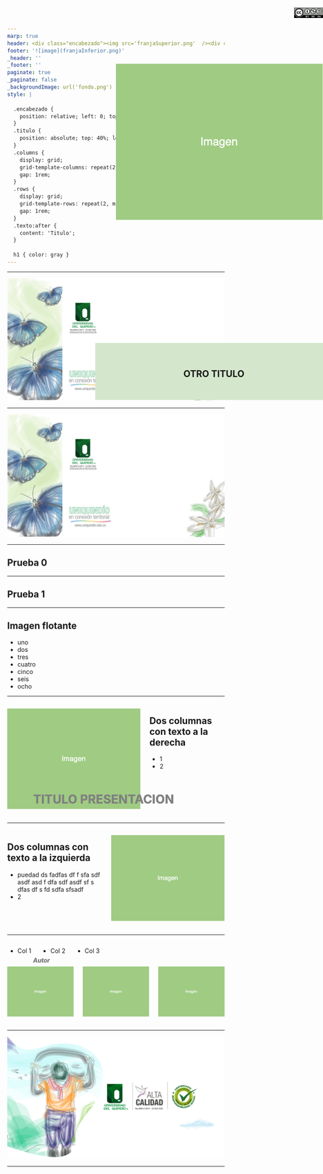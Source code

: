 ```yaml
---
marp: true
header: <div class="encabezado"><img src='franjaSuperior.png'  /><div class="titulo"><h1 class="texto"></h1></div></div>
footer: '![image](franjaInferior.png)' 
_header: '' 
_footer: '' 
paginate: true
_paginate: false
_backgroundImage: url('fondo.png')
style: |

  .encabezado {
    position: relative; left: 0; top:0;display: inline-block; text-align: center;
  }
  .titulo {
    position: absolute; top: 40%; left: 50%; transform: translate(0%, -50%); color: gray;
  }
  .columns {
    display: grid;
    grid-template-columns: repeat(2, minmax(0, 1fr));
    gap: 1rem;
  }
  .rows {
    display: grid;
    grid-template-rows: repeat(2, minmax(0, 1fr));
    gap: 1rem;
  }
  .texto:after {
    content: 'Titulo';
  }
  
  h1 { color: gray }
---
```


<div style="position: absolute; left: 45%; top:20%; background-color: rgb(212, 231, 205); width: 550px; display:table-cell; text-align: center; padding: 30px 0;">
<b>
<h2>OTRO TITULO</h2>
</b>
</div>

<div style="position: absolute; left: 30%; top:45%; width: 70%; text-align: left"><h1 style="color: gray">TITULO PRESENTACION</h1></div>
<div style="position: absolute; left: 30%; top:55%; width: 70%; text-align: left"><h5 style="color: gray">Autor</h5></div>

<div style="position: absolute; left: 93%; top:10px; ">

![width:80](licencia.png)
</div>

---

<!-- 
_header: ''
_footer: ''
-->

![bg](fondo.png)

<div style="position: absolute; left: 45%; top:20%; background-color: rgb(212, 231, 205); width: 550px; display:table-cell; text-align: center; padding: 30px 0;">
<b>
<h2>OTRO TITULO</h2>
</b>
</div>

<div style="position: absolute; left: 30%; top:45%; width: 70%; text-align: left"><h1 style="color: gray">TITULO PRESENTACION</h1></div>
<div style="position: absolute; left: 30%; top:55%; width: 70%; text-align: left"><h5 style="color: gray">Autor</h5></div>

<div style="position: absolute; left: 93%; top:10px; ">

![width:80](licencia.png)
</div>

---


<!-- 
_header: ''
_footer: ''
-->

![bg](fondo.png)

<div style="position: absolute; left: 45%; top:20%; background-color: rgb(212, 231, 205); width: 550px; display:table-cell; text-align: center; padding: 30px 0;">
<b><h2>OTRO TITULO</h2></b>
</div>

<div style="position: absolute; left: 30%; top:45%; width: 70%; text-align: left"><h1 style="color: gray">TITULO PRESENTACION</h1></div>
<div style="position: absolute; left: 30%; top:55%; width: 70%; text-align: left"><h5 style="color: gray">Autor</h5></div>

<div style="position: absolute; left: 93%; top:10px; ">

![width:80](licencia.png)
</div>

---

<style scoped>
.texto:after {
    content: 'Titulo temporal';
  }
</style>

## Prueba 0

---

<style >
.texto:after {
    content: 'Fijanfo un Titulo';
  }
</style>

## Prueba 1

---

<style scoped>
.texto:after {
    content: 'Imagen flotante';
  }
</style>


## Imagen flotante

- uno
- dos
- tres
- cuatro
- cinco
- seis
- ocho

<div style="position: absolute; left: 50%; top:140px; ">

![](imagen.png)
</div>

---

<style >
.texto:after {
    content: 'Dos columnas con texto a la derecha';
  }
</style>


<div class="columns">
  <div>

  ![](imagen.png)
  </div>
  <div>

  ## Dos columnas con texto a la derecha

  - 1
  - 2

  </div>
</div>

---

<style >
.texto:after {
    content: 'Dos columnas con texto a la izquierda';
  }
</style>

<div class="columns">
  <div>

  ## Dos columnas con texto a la izquierda

  - puedad  ds fadfas df f sfa sdf asdf asd f dfa sdf asdf sf s dfas df s fd sdfa sfsadf 
  - 2

  </div>
  <div>

  ![](imagen.png)

  </div>
</div>


---

<style >
.texto:after {
    content: 'Dos filas, tres columnas';
  }
</style>

<div class="rows">
  <div class="columns" style="grid-template-columns: repeat(3, minmax(0, 1fr));">
  <div>
  
   - Col 1
  </div>
  <div>
  
   - Col 2
  </div>
  <div>
  
   - Col 3
  </div>
  </div>
  <div class="columns" style="grid-template-columns: repeat(3, minmax(0, 1fr));">
  <div>

  ![height:200](imagen.png)
  </div>
  <div>

  ![height:200](imagen.png)
  </div>
  <div>

  ![height:200](imagen.png)
  </div>
  </div>
</div>

---

<!-- 
_header: ''
_footer: '' 
_paginate: false
-->
![bg](gracias.png)


---

<!-- 
_header: ''
_footer: '' 
_paginate: false
_backgroundImage: url('gracias.png')
-->
